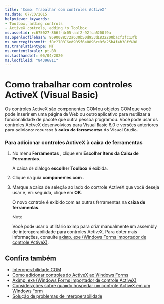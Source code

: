 ```yaml
---
title: 'Como: Trabalhar com controles ActiveX'
ms.date: 07/20/2015
helpviewer_keywords:
- Toolbox, adding controls
- ActiveX controls, adding to Toolbox
ms.assetid: ec675027-866f-4c05-aaf2-92fca5200f9a
ms.openlocfilehash: 9590088272a630b50d953d1832200bacf3fc13fb
ms.sourcegitcommit: f8c270376ed905f6a8896ce0fe25b4f4b38ff498
ms.translationtype: MT
ms.contentlocale: pt-BR
ms.lasthandoff: 06/04/2020
ms.locfileid: "84396811"
---
```

# <a name="how-to-work-with-activex-controls-visual-basic"></a>Como trabalhar com controles ActiveX (Visual Basic)
Os controles ActiveX são componentes COM ou objetos COM que você pode inserir em uma página da Web ou outro aplicativo para reutilizar a funcionalidade de pacote que outra pessoa programou. Você pode usar os controles ActiveX desenvolvidos para Visual Basic 6,0 e versões anteriores para adicionar recursos à **caixa de ferramentas** do Visual Studio.  
  
### <a name="to-add-activex-controls-to-the-toolbox"></a>Para adicionar controles ActiveX à caixa de ferramentas  
  
1. No menu **Ferramentas** , clique em **Escolher Itens da Caixa de Ferramentas**.  
  
     A caixa de diálogo **escolher Toolbox** é exibida.  
  
2. Clique na guia **componentes com** .  
  
3. Marque a caixa de seleção ao lado do controle ActiveX que você deseja usar e, em seguida, clique em **OK**.  
  
     O novo controle é exibido com as outras ferramentas na **caixa de ferramentas**.  
  
    > [!NOTE]
    > Você pode usar o utilitário aximp para criar manualmente um assembly de interoperabilidade para controles ActiveX. Para obter mais informações, consulte [aximp. exe (Windows Forms importador de controle ActiveX)](../../../framework/tools/aximp-exe-windows-forms-activex-control-importer.md).  
  
## <a name="see-also"></a>Confira também

- [Interoperabilidade COM](index.md)
- [Como adicionar controles do ActiveX ao Windows Forms](../../../framework/winforms/controls/how-to-add-activex-controls-to-windows-forms.md)
- [Aximp. exe (Windows Forms importador de controle ActiveX)](../../../framework/tools/aximp-exe-windows-forms-activex-control-importer.md)
- [Considerações sobre quando hospedar um controle ActiveX em um Windows Form](../../../framework/winforms/controls/considerations-when-hosting-an-activex-control-on-a-windows-form.md)
- [Solução de problemas de Interoperabilidade](troubleshooting-interoperability.md)
